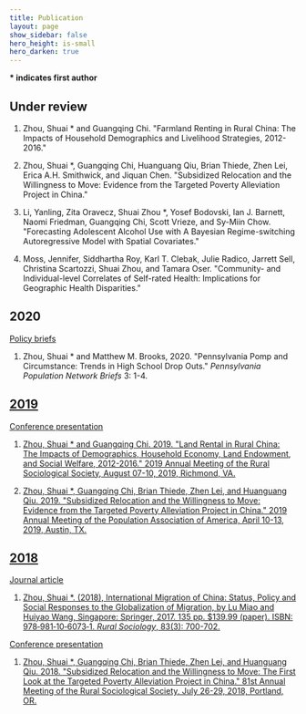 ```yaml
---
title: Publication
layout: page
show_sidebar: false
hero_height: is-small
hero_darken: true
---
```


**\* indicates first author**

## Under review

1. Zhou, Shuai \* and Guangqing Chi. "Farmland Renting in Rural China: The Impacts of Household Demographics and Livelihood Strategies, 2012-2016."

2. Zhou, Shuai \*, Guangqing Chi, Huanguang Qiu, Brian Thiede, Zhen Lei, Erica A.H. Smithwick, and Jiquan Chen. "Subsidized Relocation and the Willingness to Move: Evidence from the Targeted Poverty Alleviation Project in China."

3. Li, Yanling, Zita Oravecz, Shuai Zhou \*, Yosef Bodovski, Ian J. Barnett, Naomi Friedman, Guangqing Chi, Scott Vrieze, and Sy-Miin Chow. "Forecasting Adolescent Alcohol Use with A Bayesian Regime-switching Autoregressive Model with Spatial Covariates."

4. Moss, Jennifer, Siddhartha Roy, Karl T. Clebak, Julie
Radico, Jarrett Sell, Christina Scartozzi, Shuai Zhou, and Tamara Oser. "Community- and Individual-level Correlates of Self-rated Health: Implications for Geographic Health Disparities."

## 2020
<u>Policy briefs</u>

1. Zhou, Shuai \* and Matthew M. Brooks, 2020. "Pennsylvania Pomp and Circumstance: Trends in High School Drop Outs." *Pennsylvania Population Network Briefs* 3: 1-4. <a href="/downloads/pubs/2020PB_PennDropout.pdf" target="_blank" rel="noopener"><i class="far fa-file-pdf"></i>

## 2019
<u>Conference presentation</u>

1. Zhou, Shuai \* and Guangqing Chi. 2019. "Land Rental in Rural China: The Impacts of Demographics, Household Economy, Land Endowment, and Social Welfare, 2012-2016." 2019 Annual Meeting of the Rural Sociological Society, August 07-10, 2019, Richmond, VA. <a href="/downloads/pubs/2019PR_LandRental.pdf" target="_blank" rel="noopener"><i class="far fa-file-pdf"></i>

2. Zhou, Shuai \*, Guangqing Chi, Brian Thiede, Zhen Lei, and Huanguang Qiu. 2019. "Subsidized Relocation and the Willingness to Move: Evidence from the Targeted Poverty Alleviation Project in China." 2019 Annual Meeting of the Population Association of America, April 10-13, 2019, Austin, TX. <a href="/downloads/pubs/2019PR_SubsidizedReloc.pdf" target="_blank" rel="noopener"><i class="far fa-file-pdf"></i>

## 2018
<u>Journal article</u>

1. Zhou, Shuai \*. (2018), International Migration of China: Status, Policy and Social Responses to the Globalization of Migration, by Lu Miao and Huiyao Wang, Singapore: Springer, 2017. 135 pp. $139.99 (paper). ISBN: 978‐981‐10‐6073‐1. *Rural Sociology*, 83(3): 700-702. <a href="/downloads/pubs/2018JR_InternationalMig.pdf" target="_blank" rel="noopener"><i class="far fa-file-pdf"></i>

<u>Conference presentation</u>

1. Zhou, Shuai \*, Guangqing Chi, Brian Thiede, Zhen Lei, and Huanguang Qiu. 2018. "Subsidized Relocation and the Willingness to Move: The First Look at the Targeted Poverty Alleviation Project in China." 81st Annual Meeting of the Rural Sociological Society, July 26-29, 2018, Portland, OR.  <a href="/downloads/pubs/2018PR_SubsidizedReloc.pdf" target="_blank" rel="noopener"><i class="far fa-file-pdf"></i>








